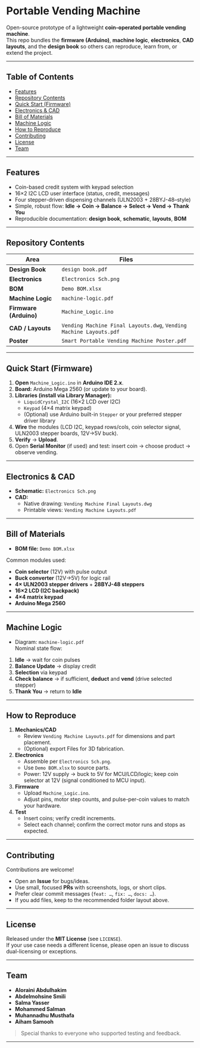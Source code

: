 # Portable Vending Machine

Open-source prototype of a lightweight **coin-operated portable vending machine**.  
This repo bundles the **firmware (Arduino)**, **machine logic**, **electronics**, **CAD layouts**, and the **design book** so others can reproduce, learn from, or extend the project.

---

## Table of Contents
- [Features](#features)
- [Repository Contents](#repository-contents)
- [Quick Start (Firmware)](#quick-start-firmware)
- [Electronics & CAD](#electronics--cad)
- [Bill of Materials](#bill-of-materials)
- [Machine Logic](#machine-logic)
- [How to Reproduce](#how-to-reproduce)
- [Contributing](#contributing)
- [License](#license)
- [Team](#team)

---

## Features
- Coin-based credit system with keypad selection
- 16×2 I2C LCD user interface (status, credit, messages)
- Four stepper-driven dispensing channels (ULN2003 + 28BYJ-48–style)
- Simple, robust flow: **Idle → Coin → Balance → Select → Vend → Thank You**
- Reproducible documentation: **design book**, **schematic**, **layouts**, **BOM**

---

## Repository Contents

| Area | Files |
|---|---|
| **Design Book** | `design book.pdf` |
| **Electronics** | `Electronics Sch.png` |
| **BOM** | `Demo BOM.xlsx` |
| **Machine Logic** | `machine-logic.pdf` |
| **Firmware (Arduino)** | `Machine_Logic.ino` |
| **CAD / Layouts** | `Vending Machine Final Layouts.dwg`, `Vending Machine Layouts.pdf` |
| **Poster** | `Smart Portable Vending Machine Poster.pdf` |


---

## Quick Start (Firmware)

1. **Open** `Machine_Logic.ino` in **Arduino IDE 2.x**.  
2. **Board:** Arduino Mega 2560 (or update to your board).  
3. **Libraries (install via Library Manager):**
   - `LiquidCrystal_I2C` (16×2 LCD over I2C)
   - `Keypad` (4×4 matrix keypad)
   - (Optional) use Arduino built-in `Stepper` or your preferred stepper driver library
4. **Wire** the modules (LCD I2C, keypad rows/cols, coin selector signal, ULN2003 stepper boards, 12V→5V buck).  
5. **Verify** → **Upload**.  
6. Open **Serial Monitor** (if used) and test: insert coin → choose product → observe vending.


---

## Electronics & CAD

- **Schematic:** `Electronics Sch.png`  
- **CAD:**
  - Native drawing: `Vending Machine Final Layouts.dwg`
  - Printable views: `Vending Machine Layouts.pdf`


---

## Bill of Materials

- **BOM file:** `Demo BOM.xlsx`  

Common modules used:
- **Coin selector** (12V) with pulse output
- **Buck converter** (12V→5V) for logic rail
- **4× ULN2003 stepper drivers** + **28BYJ-48 steppers**
- **16×2 LCD (I2C backpack)**
- **4×4 matrix keypad**
- **Arduino Mega 2560**

---

## Machine Logic

- Diagram: `machine-logic.pdf`  
Nominal state flow:
1. **Idle** → wait for coin pulses  
2. **Balance Update** → display credit  
3. **Selection** via keypad  
4. **Check balance** → if sufficient, **deduct** and **vend** (drive selected stepper)  
5. **Thank You** → return to **Idle**

---

## How to Reproduce

1. **Mechanics/CAD**  
   - Review `Vending Machine Layouts.pdf` for dimensions and part placement.  
   - (Optional) export Files for 3D fabrication.
2. **Electronics**  
   - Assemble per `Electronics Sch.png`.  
   - Use `Demo BOM.xlsx` to source parts.  
   - Power: 12V supply → buck to 5V for MCU/LCD/logic; keep coin selector at 12V (signal conditioned to MCU input).
3. **Firmware**  
   - Upload `Machine_Logic.ino`.  
   - Adjust pins, motor step counts, and pulse-per-coin values to match your hardware.
4. **Test**  
   - Insert coins; verify credit increments.  
   - Select each channel; confirm the correct motor runs and stops as expected.

---

## Contributing

Contributions are welcome!  
- Open an **Issue** for bugs/ideas.  
- Use small, focused **PRs** with screenshots, logs, or short clips.  
- Prefer clear commit messages (`feat: …`, `fix: …`, `docs: …`).  
- If you add files, keep to the recommended folder layout above.

---

## License

Released under the **MIT License** (see `LICENSE`).  
If your use case needs a different license, please open an issue to discuss dual-licensing or exceptions.

---

## Team

- **Aloraini Abdulhakim**  
- **Abdelmohsine Smili**  
- **Salma Yasser**  
- **Mohammed Salman**  
- **Muhannadhu Musthafa**  
- **Aiham Samooh**

> Special thanks to everyone who supported testing and feedback.

---

